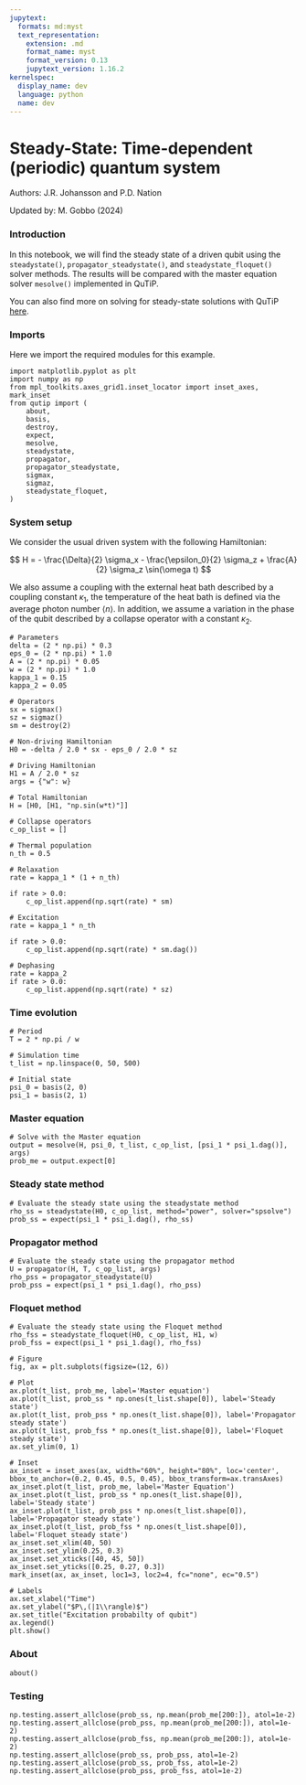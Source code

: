 ```yaml
---
jupytext:
  formats: md:myst
  text_representation:
    extension: .md
    format_name: myst
    format_version: 0.13
    jupytext_version: 1.16.2
kernelspec:
  display_name: dev
  language: python
  name: dev
---
```


# Steady-State: Time-dependent (periodic) quantum system

Authors: J.R. Johansson and P.D. Nation

Updated by: M. Gobbo (2024)

### Introduction
In this notebook, we will find the steady state of a driven qubit using the `steadystate()`, `propagator_steadystate()`, and `steadystate_floquet()` solver methods. The results will be compared with the master equation solver `mesolve()` implemented in QuTiP.

You can also find more on solving for steady-state solutions with QuTiP [here](https://qutip.readthedocs.io/en/latest/guide/guide-steady.html).

### Imports
Here we import the required modules for this example.

```{code-cell} ipython3
import matplotlib.pyplot as plt
import numpy as np
from mpl_toolkits.axes_grid1.inset_locator import inset_axes, mark_inset
from qutip import (
    about,
    basis,
    destroy,
    expect,
    mesolve,
    steadystate,
    propagator,
    propagator_steadystate,
    sigmax,
    sigmaz,
    steadystate_floquet,
)
```

### System setup
We consider the usual driven system with the following Hamiltonian: 

$$ H = - \frac{\Delta}{2} \sigma_x - \frac{\epsilon_0}{2} \sigma_z + \frac{A}{2} \sigma_z \sin(\omega t) $$

We also assume a coupling with the external heat bath described by a coupling constant $\kappa_1$, the temperature of the heat bath is defined via the average photon number $\langle n \rangle$. In addition, we assume a variation in the phase of the qubit described by a collapse operator with a constant $\kappa_2$.

```{code-cell} ipython3
# Parameters
delta = (2 * np.pi) * 0.3
eps_0 = (2 * np.pi) * 1.0
A = (2 * np.pi) * 0.05
w = (2 * np.pi) * 1.0
kappa_1 = 0.15
kappa_2 = 0.05

# Operators
sx = sigmax()
sz = sigmaz()
sm = destroy(2)

# Non-driving Hamiltonian
H0 = -delta / 2.0 * sx - eps_0 / 2.0 * sz

# Driving Hamiltonian
H1 = A / 2.0 * sz
args = {"w": w}

# Total Hamiltonian
H = [H0, [H1, "np.sin(w*t)"]]

# Collapse operators
c_op_list = []

# Thermal population
n_th = 0.5

# Relaxation
rate = kappa_1 * (1 + n_th)

if rate > 0.0:
    c_op_list.append(np.sqrt(rate) * sm)

# Excitation
rate = kappa_1 * n_th

if rate > 0.0:
    c_op_list.append(np.sqrt(rate) * sm.dag())

# Dephasing
rate = kappa_2
if rate > 0.0:
    c_op_list.append(np.sqrt(rate) * sz)
```

### Time evolution

```{code-cell} ipython3
# Period
T = 2 * np.pi / w

# Simulation time
t_list = np.linspace(0, 50, 500)

# Initial state
psi_0 = basis(2, 0)
psi_1 = basis(2, 1)
```

### Master equation

```{code-cell} ipython3
# Solve with the Master equation
output = mesolve(H, psi_0, t_list, c_op_list, [psi_1 * psi_1.dag()], args)
prob_me = output.expect[0]
```

### Steady state method

```{code-cell} ipython3
# Evaluate the steady state using the steadystate method
rho_ss = steadystate(H0, c_op_list, method="power", solver="spsolve")
prob_ss = expect(psi_1 * psi_1.dag(), rho_ss)
```

### Propagator method

```{code-cell} ipython3
# Evaluate the steady state using the propagator method
U = propagator(H, T, c_op_list, args)
rho_pss = propagator_steadystate(U)
prob_pss = expect(psi_1 * psi_1.dag(), rho_pss)
```

### Floquet method

```{code-cell} ipython3
# Evaluate the steady state using the Floquet method
rho_fss = steadystate_floquet(H0, c_op_list, H1, w)
prob_fss = expect(psi_1 * psi_1.dag(), rho_fss)
```

```{code-cell} ipython3
# Figure
fig, ax = plt.subplots(figsize=(12, 6))

# Plot
ax.plot(t_list, prob_me, label='Master equation')
ax.plot(t_list, prob_ss * np.ones(t_list.shape[0]), label='Steady state')
ax.plot(t_list, prob_pss * np.ones(t_list.shape[0]), label='Propagator steady state')
ax.plot(t_list, prob_fss * np.ones(t_list.shape[0]), label='Floquet steady state')
ax.set_ylim(0, 1)

# Inset
ax_inset = inset_axes(ax, width="60%", height="80%", loc='center', bbox_to_anchor=(0.2, 0.45, 0.5, 0.45), bbox_transform=ax.transAxes)
ax_inset.plot(t_list, prob_me, label='Master Equation')
ax_inset.plot(t_list, prob_ss * np.ones(t_list.shape[0]), label='Steady state')
ax_inset.plot(t_list, prob_pss * np.ones(t_list.shape[0]), label='Propagator steady state')
ax_inset.plot(t_list, prob_fss * np.ones(t_list.shape[0]), label='Floquet steady state')
ax_inset.set_xlim(40, 50)
ax_inset.set_ylim(0.25, 0.3)
ax_inset.set_xticks([40, 45, 50])
ax_inset.set_yticks([0.25, 0.27, 0.3])
mark_inset(ax, ax_inset, loc1=3, loc2=4, fc="none", ec="0.5")

# Labels
ax.set_xlabel("Time")
ax.set_ylabel("$P\,(|1\\rangle)$")
ax.set_title("Excitation probabilty of qubit")
ax.legend()
plt.show()
```

### About

```{code-cell} ipython3
about()
```

### Testing

```{code-cell} ipython3
np.testing.assert_allclose(prob_ss, np.mean(prob_me[200:]), atol=1e-2)
np.testing.assert_allclose(prob_pss, np.mean(prob_me[200:]), atol=1e-2)
np.testing.assert_allclose(prob_fss, np.mean(prob_me[200:]), atol=1e-2)
np.testing.assert_allclose(prob_ss, prob_pss, atol=1e-2)
np.testing.assert_allclose(prob_ss, prob_fss, atol=1e-2)
np.testing.assert_allclose(prob_pss, prob_fss, atol=1e-2)
```
